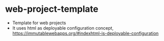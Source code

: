 # web-project-template

- Template for web projects
- It uses html as deployable configuration concept, https://immutablewebapps.org/#indexhtml-is-deployable-configuration
